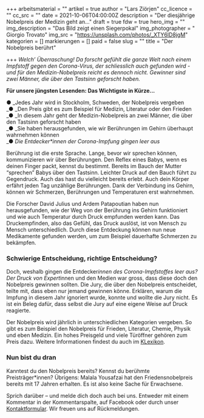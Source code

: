 +++
arbeitsmaterial = ""
artikel = true
author = "Lars Ziörjen"
cc_licence = ""
cc_src = ""
date = 2021-10-06T04:00:00Z
description = "Der diesjährige Nobelpreis der Medizin geht an..."
draft = true
fdw = true
hero_img = ""
img_description = "Das Bild zeigt einen Siegerpokal"
img_photographer = " Giorgio Trovato"
img_src = "https://unsplash.com/photos/_XTY6lD8jgM"
kategorien = []
markierungen = []
paid = false
slug = ""
title = "Der Nobelpreis berührt"

+++
_Welch’ Überraschung! Da forscht gefühlt die ganze Welt nach einem Impfstoff gegen den Corona-Virus, der schliesslich auch gefunden wird - und für den Medizin-Nobelpreis reicht es dennoch nicht. Gewinner sind zwei Männer, die über den Tastsinn geforscht haben._

**Für unsere jüngsten Lesenden: Das Wichtigste in Kürze...**

● _Jedes Jahr wird in Stockholm, Schweden, der Nobelpreis vergeben  
_● _Den Preis gibt es zum Beispiel für Medizin, Literatur oder den Frieden  
_● _In diesem Jahr geht der Medizin-Nobelpreis an zwei Männer, die über den Tastsinn geforscht haben  
_● _Sie haben herausgefunden, wie wir Berührungen im Gehirn überhaupt wahrnehmen können  
_● _Die Entdecker*innen der Corona-Impfung gingen leer aus_

Berührung ist die erste Sprache. Lange, bevor wir sprechen können, kommunizieren wir über Berührungen. Den Reflex eines Babys, wenn es deinen Finger packt, kennst du bestimmt. Bereits im Bauch der Mutter “sprechen” Babys über den Tastsinn. Leichter Druck auf den Bauch führt zu Gegendruck. Auch das hast du vielleicht bereits erlebt. Auch dein Körper erfährt jeden Tag unzählige Berührungen. Dank der Verbindung ins Gehirn, können wir Schmerzen, Berührungen und Temperaturen erst wahrnehmen.

Die Forscher David Julius und Ardem Patapoutian haben nun herausgefunden, wie der Weg von der Berührung ins Gehirn funktioniert und wie auch Temperatur durch Druck empfunden werden kann. Das Druckempfinden, also das Gefühl, das Druck auslöst, ist von Mensch zu Mensch unterschiedlich. Durch diese Entdeckung können nun neue Medikamente gefunden werden, um zum Beispiel dauerhafte Schmerzen zu bekämpfen.

### Schwierige Entscheidung, richtige Entscheidung?

Doch, weshalb gingen die Entdecker*innen des Corona-Impfstoffes leer aus? Der Druck von Expert*innen und den Medien war gross, dass diese doch den Nobelpreis gewinnen sollten. Die Jury, die über den Nobelpreis entscheidet, teilte mit, dass eben nur jemand gewinnen könne. Erklären, warum die Impfung in diesem Jahr ignoriert wurde, konnte und wollte die Jury nicht. Es ist ein Beleg dafür, dass selbst die Jury auf eine eigene Weise auf Druck reagierte.

Der Nobelpreis wird jährlich in unterschiedlichen Kategorien vergeben. So gibt es zum Beispiel den Nobelpreis für Frieden, Literatur, Chemie, Physik und eben Medizin. Ein hohes Preisgeld und viele Türöffner gehören zum Preis dazu. Weitere Informationen findest du auch im [KLexikon](https://klexikon.zum.de/wiki/Nobelpreis).

### Nun bist du dran

Kanntest du den Nobelpreis bereits? Kennst du berühmte Preisträger*innen? Übrigens: Malala Yousafzai hat den Friedensnobelpreis bereits mit 17 Jahren erhalten. Es ist also keine Sache für Erwachsene.

Sprich darüber – und melde dich doch auch bei uns. Entweder mit einem Kommentar in der Kommentarspalte, auf Facebook oder durch unser [Kontaktformular](https://www.chinderzytig.ch/kontakt/). Wir freuen uns auf Rückmeldungen.